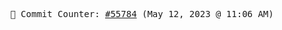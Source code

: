 <p align="center">
    <samp>
        📮 Commit Counter: <a href="https://github.com/Javascript-void0/Javascript-void0/commits/main">#55784</a> (May 12, 2023 @ 11:06 AM)
    </samp>
</p>
